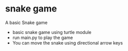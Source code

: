 # snake game
A basic Snake game
- basic snake game using turtle module
- run main.py to play the game
- You can move the snake using directional arrow keys
